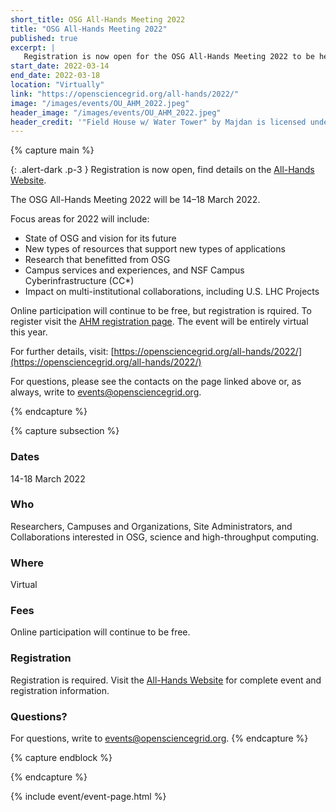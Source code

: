 ```yaml
---
short_title: OSG All-Hands Meeting 2022
title: "OSG All-Hands Meeting 2022"
published: true
excerpt: |
   Registration is now open for the OSG All-Hands Meeting 2022 to be held March 14-18 virtually. 
start_date: 2022-03-14
end_date: 2022-03-18
location: "Virtually"
link: "https://opensciencegrid.org/all-hands/2022/"
image: "/images/events/OU_AHM_2022.jpeg"
header_image: "/images/events/OU_AHM_2022.jpeg"
header_credit: '"Field House w/ Water Tower" by Majdan is licensed under CC BY-NC-SA 2.0. To view a copy of this license, visit https://creativecommons.org/licenses/by-nc-sa/2.0/?ref=openverse&atype=rich'
---
```


{% capture main %}

{: .alert-dark .p-3 }
Registration is now open, find details on the [All-Hands Website](https://opensciencegrid.org/all-hands/2022/registration/).

The OSG All-Hands Meeting 2022 will be 14–18 March 2022. 

Focus areas for 2022 will include:
- State of OSG and vision for its future
- New types of resources that support new types of applications
- Research that benefitted from OSG
- Campus services and experiences, and NSF Campus Cyberinfrastructure (CC*)
- Impact on multi-institutional collaborations, including U.S. LHC Projects

Online participation will continue to be free, but registration is rquired. To register visit the [AHM registration page](https://opensciencegrid.org/all-hands/2022/registration/). The event will be entirely virtual this year. 

For further details, visit: [https://opensciencegrid.org/all-hands/2022/](https://opensciencegrid.org/all-hands/2022/)

For questions, please see the contacts on the page linked above or, as always, write to <events@opensciencegrid.org>.

{% endcapture %}

{% capture subsection %}
### Dates

14-18 March 2022


### Who

Researchers, Campuses and Organizations, Site Administrators, and Collaborations interested in OSG, science and high-throughput computing.


### Where

Virtual


### Fees

Online participation will continue to be free.


### Registration

Registration is required. Visit the [All-Hands Website](https://opensciencegrid.org/all-hands/2022/registration/) for complete event and registration information.



### Questions?

For questions, write to <events@opensciencegrid.org>.
{% endcapture %}

{% capture endblock %}



{% endcapture %}

{% include event/event-page.html %}
